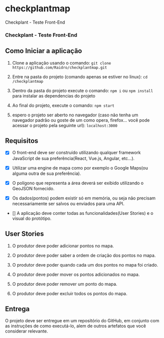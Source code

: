 # checkplantmap

Checkplant - Teste Front-End

### Checkplant - Teste Front-End

## Como Iniciar a aplicação

1. Clone a aplicação usando o comando: `git clone https://github.com/Raidro/checkplantmap.git`

2. Entre na pasta do projeto (comando apenas se estiver no linux): `cd /checkplantmap`

3. Dentro da pasta do projeto execute o comando: `npm i` ou `npm install` para instalar as dependencias do projeto

4. Ao final do projeto, execute o comando: `npm start`

5. espero o projeto ser aberto no navegador (caso não tenha um navegador padrão ou goste de um como opera, firefox... você pode acessar o projeto pela seguinte url): `localhost:3000`

## Requisitos

- [x] O front-end deve ser construído utilizando qualquer framework JavaScript de sua preferência(React, Vue.js, Angular, etc...).

- [x] Utilizar uma engine de mapa como por exemplo o Google Maps(ou alguma outra de sua preferência).

- [x] O polígono que representa a área deverá ser exibido utilizando o GeoJSON fornecido.

- [x] Os dados(pontos) podem existir só em memória, ou seja não precisam necessariamente ser salvos ou enviados para uma API.

- [] A aplicação deve conter todas as funcionalidades(User Stories) e o visual do protótipo.

## User Stories

1. O produtor deve poder adicionar pontos no mapa.

2. O produtor deve poder saber a ordem de criação dos pontos no mapa.

3. O produtor deve poder quando cada um dos pontos no mapa foi criado.

4. O produtor deve poder mover os pontos adicionados no mapa.

5. O produtor deve poder remover um ponto do mapa.

6. O produtor deve poder excluir todos os pontos do mapa.

## Entrega

O projeto deve ser entregue em um repositório do GitHub, em conjunto com as instruções de como executá-lo, alem de outros artefatos que você considerar relevante.
